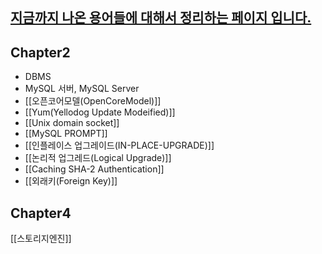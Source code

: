 ## <u>지금까지 나온 용어들에 대해서 정리하는 페이지 입니다.</u>

## Chapter2
-  DBMS 
- MySQL 서버, MySQL Server
- [[오픈코어모델(OpenCoreModel)]]
- [[Yum(Yellodog Update Modeified)]]
- [[Unix domain socket]]
- [[MySQL PROMPT]]
- [[인플레이스 업그레이드(IN-PLACE-UPGRADE)]]
- [[논리적 업그레드(Logical Upgrade)]]
- [[Caching SHA-2 Authentication]]
- [[외래키(Foreign Key)]]


## Chapter4
[[스토리지엔진]]